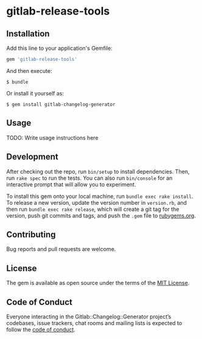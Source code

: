 # gitlab-release-tools

## Installation

Add this line to your application's Gemfile:

```ruby
gem 'gitlab-release-tools'
```

And then execute:

    $ bundle

Or install it yourself as:

    $ gem install gitlab-changelog-generator

## Usage

TODO: Write usage instructions here

## Development

After checking out the repo, run `bin/setup` to install dependencies. Then, run `rake spec` to run the tests. You can also run `bin/console` for an interactive prompt that will allow you to experiment.

To install this gem onto your local machine, run `bundle exec rake install`. To release a new version, update the version number in `version.rb`, and then run `bundle exec rake release`, which will create a git tag for the version, push git commits and tags, and push the `.gem` file to [rubygems.org](https://rubygems.org).

## Contributing

Bug reports and pull requests are welcome.

## License

The gem is available as open source under the terms of the [MIT License](https://opensource.org/licenses/MIT).

## Code of Conduct

Everyone interacting in the Gitlab::Changelog::Generator project’s codebases, issue trackers, chat rooms and mailing lists is expected to follow the [code of conduct](https://github.com/[USERNAME]/gitlab-changelog-generator/blob/master/CODE_OF_CONDUCT.md).
